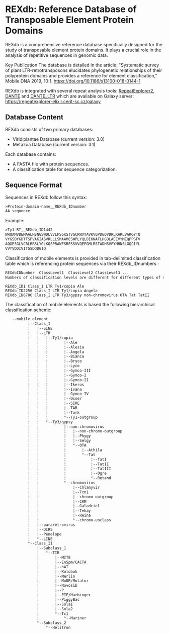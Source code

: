 # REXdb: Reference Database of Transposable Element Protein Domains

REXdb is a comprehensive reference database specifically designed for the study of transposable element protein domains. It plays a crucial role in the analysis of repetitive sequences in genomic data.

Key Publication
The database is detailed in the article: "Systematic survey of plant 
LTR-retrotransposons elucidates phylogenetic relationships of their polyprotein domains and provides a reference for element classification," Mobile DNA 2019, 10:1. https://doi.org/10.1186/s13100-018-0144-1

REXdb is integrated with several repeat analysis tools: [RepeatExplorer2](http://repeatexplorer.org/?page_id=818),
[DANTE](http://repeatexplorer.org/?page_id=832) and [DANTE_LTR](http://repeatexplorer.org/?page_id=1395) which 
are available on Galaxy server: https://repeatexplorer-elixir.cerit-sc.cz/galaxy

## Database Content
REXdb consists of two primary databases:

- Viridiplantae Database (current version: 3.0)
- Metazoa Database (current version: 3.1)

Each database contains:

- A FASTA file with protein sequences.
- A classification table for sequence categorization.

## Sequence Format
Sequences in REXdb follow this syntax:

```txt
>Protein-domain-name__REXdb_IDnumber
AA sequence
```

Example:

```txt
>Ty1-RT__REXdb_ID1442
WRQAMVDEMAALHSNGSWDLVVLPSGKSTVGCRWVYAVKVGPDGQVDRLKARLVAKGYTQ
VYGSDYGDTFSPVAKIASVRLLLSMAAMCSWPLYQLDIKNAFLHGDLAEEVYMEQPPGFV
AQGESGLVCRLRRSLYGLKQSPRAWFSRFSSVVQEFGMLRSTADHSVFYHHNSLGQCIYL
VVYVDDIVITGSDQDGIQ
```

Classification of mobile elements is provided in tab-delimited classification table 
which is referencing protein sequences via their REXdb_IDnumbers :
```txt 
REXdbIDNumber  ClassLevel1  ClassLevel2 ClassLevel3 ...
Numbers of classification levels are different for different types of mobile elements. Below are examples of records from the classification table:
```

```tsv
REXdb_ID1 Class_I LTR Ty1/copia Ale 
REXdb_ID2256 Class_I LTR Ty1/copia Angela
REXdb_ID6786 Class_I LTR Ty3/gypsy non-chromovirus OTA Tat TatII
```

The classification of mobile elements is based the following hierarchical classification 
scheme:

```txt
   --mobile_element                             
          ¦--Class_I                                
          ¦   ¦--SINE                               
          ¦   ¦--LTR                                
          ¦   ¦   ¦--Ty1/copia                      
          ¦   ¦   ¦       ¦--Ale                    
          ¦   ¦   ¦       ¦--Alesia                 
          ¦   ¦   ¦       ¦--Angela                 
          ¦   ¦   ¦       ¦--Bianca                 
          ¦   ¦   ¦       ¦--Bryco                  
          ¦   ¦   ¦       ¦--Lyco                   
          ¦   ¦   ¦       ¦--Gymco-III              
          ¦   ¦   ¦       ¦--Gymco-I                
          ¦   ¦   ¦       ¦--Gymco-II               
          ¦   ¦   ¦       ¦--Ikeros                 
          ¦   ¦   ¦       ¦--Ivana                  
          ¦   ¦   ¦       ¦--Gymco-IV               
          ¦   ¦   ¦       ¦--Osser                  
          ¦   ¦   ¦       ¦--SIRE                   
          ¦   ¦   ¦       ¦--TAR                    
          ¦   ¦   ¦       ¦--Tork                   
          ¦   ¦   ¦       °--Ty1-outgroup           
          ¦   ¦   °--Ty3/gypsy                      
          ¦   ¦           ¦--non-chromovirus        
          ¦   ¦           ¦   ¦--non-chromo-outgroup
          ¦   ¦           ¦   ¦--Phygy              
          ¦   ¦           ¦   ¦--Selgy              
          ¦   ¦           ¦   °--OTA                
          ¦   ¦           ¦       ¦--Athila         
          ¦   ¦           ¦       °--Tat            
          ¦   ¦           ¦           ¦--TatI       
          ¦   ¦           ¦           ¦--TatII      
          ¦   ¦           ¦           ¦--TatIII     
          ¦   ¦           ¦           ¦--Ogre       
          ¦   ¦           ¦           °--Retand     
          ¦   ¦           °--chromovirus            
          ¦   ¦               ¦--Chlamyvir          
          ¦   ¦               ¦--Tcn1               
          ¦   ¦               ¦--chromo-outgroup    
          ¦   ¦               ¦--CRM                
          ¦   ¦               ¦--Galadriel          
          ¦   ¦               ¦--Tekay              
          ¦   ¦               ¦--Reina              
          ¦   ¦               °--chromo-unclass     
          ¦   ¦--pararetrovirus                     
          ¦   ¦--DIRS                               
          ¦   ¦--Penelope                           
          ¦   °--LINE                               
          °--Class_II                               
              ¦--Subclass_1                         
              ¦   °--TIR                            
              ¦       ¦--MITE                       
              ¦       ¦--EnSpm/CACTA                  
              ¦       ¦--hAT                        
              ¦       ¦--Kolobok                    
              ¦       ¦--Merlin                     
              ¦       ¦--MuDR/Mutator                
              ¦       ¦--Novosib                    
              ¦       ¦--P                          
              ¦       ¦--PIF/Harbinger              
              ¦       ¦--PiggyBac                   
              ¦       ¦--Sola1                      
              ¦       ¦--Sola2                      
              ¦       °--Tc1                        
              ¦           °--Mariner                
              °--Subclass_2                         
                  °--Helitron   
```
